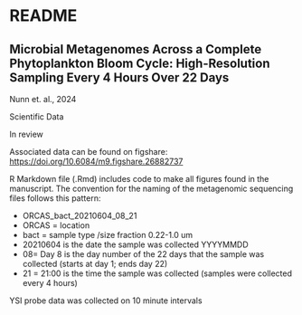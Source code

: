 # README

## Microbial Metagenomes Across a Complete Phytoplankton Bloom Cycle: High-Resolution Sampling Every 4 Hours Over 22 Days

Nunn et. al., 2024

Scientific Data

In review

Associated data can be found on figshare: 
https://doi.org/10.6084/m9.figshare.26882737


R Markdown file (.Rmd) includes code to make all figures found in the manuscript.
The convention for the naming of the metagenomic sequencing files follows this pattern:
- ORCAS_bact_20210604_08_21
- ORCAS = location
- bact = sample type /size fraction 0.22-1.0 um
- 20210604 is the date the sample was collected YYYYMMDD
- 08= Day 8 is the day number of the 22 days that the sample was collected (starts at day 1; ends day 22)
- 21 = 21:00 is the time the sample was collected (samples were collected every 4 hours)

YSI probe data was collected on 10 minute intervals
